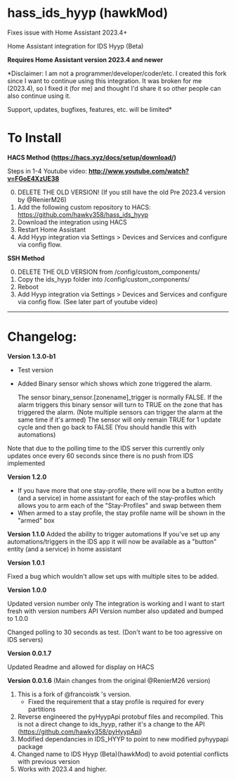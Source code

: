 # hass_ids_hyyp (hawkMod)

Fixes issue with Home Assistant 2023.4+

Home Assistant integration for IDS Hyyp (Beta)

**Requires Home Assistant version 2023.4 and newer**

*Disclaimer: I am not a programmer/developer/coder/etc. I created this fork since I want to continue using this integration. It was broken for me (2023.4), so I fixed it (for me) and thought I'd share it so other people can also continue using it.

Support, updates, bugfixes, features, etc. will be limited*

# To Install 
**HACS Method (https://hacs.xyz/docs/setup/download/)**

Steps in 1-4 Youtube video: **http://www.youtube.com/watch?v=FGoE4XzUE38**


0) DELETE THE OLD VERSION! (If you still have the old Pre 2023.4 version by @RenierM26)
1) Add the following custom repository to HACS: https://github.com/hawky358/hass_ids_hyyp
2) Download the integration using HACS 
3) Restart Home Assistant
4) Add Hyyp integration via Settings > Devices and Services and configure via config flow. 

**SSH Method**

0) DELETE THE OLD VERSION from /config/custom_components/
1) Copy the ids_hyyp folder into /config/custom_components/
2) Reboot
3) Add Hyyp integration via Settings > Devices and Services and configure via config flow. (See later part of youtube video)


---
# Changelog:

**Version 1.3.0-b1**
- Test version
- Added Binary sensor which shows which zone triggered the alarm.

    The sensor binary_sensor.[zonename]_trigger is normally FALSE.
    If the alarm triggers this binary sensor will turn to TRUE on the zone that has triggered the alarm. 
        (Note multiple sensors can trigger the alarm at the same time if it's armed) 
    The sensor will only remain TRUE for 1 update cycle and then go back to FALSE (You should handle this with automations)

Note that due to the polling time to the IDS server this currently only updates once every 60 seconds since there is no push from IDS implemented


**Version 1.2.0**
- If you have more that one stay-profile, there will now be a button entity (and a service) in home assistant for each of the stay-profiles which allows you to arm each of the "Stay-Profiles" and swap between them
- When armed to a stay profile, the stay profile name will be shown in the "armed" box

**Version 1.1.0**
Added the ability to trigger automations
    If you've set up any automations/triggers in the IDS app it will now be available as a "button" entity (and a service) in home assistant

**Version 1.0.1**

Fixed a bug which wouldn't allow set ups with multiple sites to be added.


**Version 1.0.0**

Updated version number only
The integration is working and I want to start fresh with version numbers
API Version number also updated and bumped to 1.0.0

Changed polling to 30 seconds as test. (Don't want to be too agressive on IDS servers)


**Version 0.0.1.7**

Updated Readme and allowed for display on HACS

**Version 0.0.1.6** (Main changes from the original @RenierM26 version)

1) This is a fork of @francoistk 's version. 
    - Fixed the requirement that a stay profile is required for every partitions
2) Reverse engineered the pyHyypApi protobuf files and recompiled. This is not a direct change to ids_hyyp, rather it's a change to the API (https://github.com/hawky358/pyHyypApi)
3) Modified dependancies in IDS_HYYP to point to new modified pyhyypapi package
4) Changed name to IDS Hyyp (Beta)(hawkMod) to avoid potential conflicts with previous version
5) Works with 2023.4 and higher.



